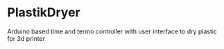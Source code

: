 # PlastikDryer
Arduino based time and termo controller with user interface to dry plastic for 3d printer

